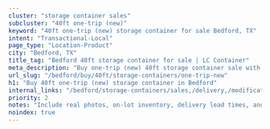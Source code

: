 ```yaml
---
cluster: "storage container sales"
subcluster: "40ft one-trip (new)"
keyword: "40ft one-trip (new) storage container for sale Bedford, TX"
intent: "Transactional-Local"
page_type: "Location-Product"
city: "Bedford, TX"
title_tag: "Bedford 40ft storage container for sale | LC Container"
meta_description: "Buy one-trip (new) 40ft storage container sale with local delivery in Bedford, TX. LC Container — local Since 2003. Request a fast quote today."
url_slug: "/bedford/buy/40ft/storage-containers/one-trip-new"
h1: "Buy 40ft one-trip (new) storage container in Bedford"
internal_links: "/bedford/storage-containers/sales,/delivery,/modifications"
priority: 2
notes: "Include real photos, on-lot inventory, delivery lead times, and financing info."
noindex: true
---
```


<!-- TODO: Add unique city/inventory copy, images, and internal links here. -->
